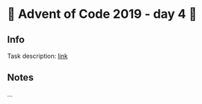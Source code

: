 # 🎄 Advent of Code 2019 - day 4 🎄

## Info

Task description: [link](https://adventofcode.com/2019/day/4)

## Notes

...
